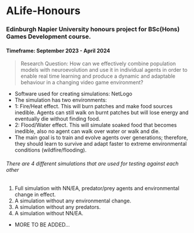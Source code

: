 # ALife-Honours
### Edinburgh Napier University honours project for BSc(Hons) Games Development course. </br>
#### Timeframe: September 2023 - April 2024
> Research Question: How can we effectively combine population models with neuroevolution and use it in individual agents in order to enable real time learning and produce a dynamic and adaptable behaviour in a changing video game environment? </br>
* Software used for creating simulations: NetLogo
* The simulation has two environments:
* 1: Fire/Heat effect. This will burn patches and make food sources inedible. Agents can still walk on burnt patches but will lose energy and eventually die without finding food.
* 2: Flood/Water effect. This will simulate soaked food that becomes inedible, also no agent can walk over water or walk and die.
* The main goal is to train and evolve agents over generations; therefore, they should learn to survive and adapt faster to extreme environmental conditions (wildfire/flooding).
###### There are 4 different simulations that are used for testing against each other
 1. Full simulation with NN/EA, predator/prey agents and environmental change in effect.
 2. A simulation without any environmental change.
 3. A simulation without any predators.
 4. A simulation without NN/EA.
     
* MORE TO BE ADDED... </br>
